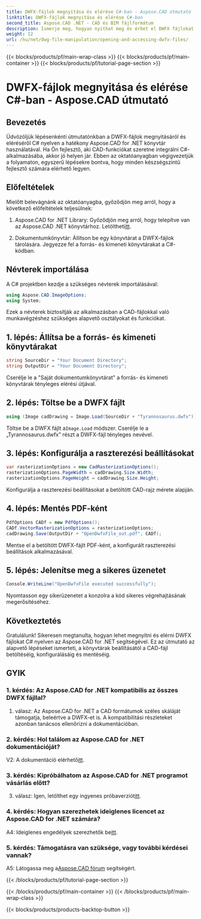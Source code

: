 ```yaml
---
title: DWFX-fájlok megnyitása és elérése C#-ban - Aspose.CAD útmutató
linktitle: DWFX-fájlok megnyitása és elérése C#-ban
second_title: Aspose.CAD .NET - CAD és BIM fájlformátum
description: Ismerje meg, hogyan nyithat meg és érhet el DWFX fájlokat C# nyelven az Aspose.CAD for .NET segítségével. Lépésről lépésre szóló útmutató az alkalmazásokba való zökkenőmentes integrációhoz.
weight: 12
url: /hu/net/dwg-file-manipulation/opening-and-accessing-dwfx-files/
---
```


{{< blocks/products/pf/main-wrap-class >}}
{{< blocks/products/pf/main-container >}}
{{< blocks/products/pf/tutorial-page-section >}}

# DWFX-fájlok megnyitása és elérése C#-ban - Aspose.CAD útmutató

## Bevezetés

Üdvözöljük lépésenkénti útmutatónkban a DWFX-fájlok megnyitásáról és eléréséről C# nyelven a hatékony Aspose.CAD for .NET könyvtár használatával. Ha Ön fejlesztő, aki CAD-funkciókat szeretne integrálni C#-alkalmazásába, akkor jó helyen jár. Ebben az oktatóanyagban végigvezetjük a folyamaton, egyszerű lépésekre bontva, hogy minden készségszintű fejlesztő számára elérhető legyen.

## Előfeltételek

Mielőtt belevágnánk az oktatóanyagba, győződjön meg arról, hogy a következő előfeltételek teljesülnek:

1.  Aspose.CAD for .NET Library: Győződjön meg arról, hogy telepítve van az Aspose.CAD .NET könyvtárhoz. Letöltheti[itt](https://releases.aspose.com/cad/net/).

2. Dokumentumkönyvtár: Állítson be egy könyvtárat a DWFX-fájlok tárolására. Jegyezze fel a forrás- és kimeneti könyvtárakat a C#-kódban.

## Névterek importálása

A C# projektben kezdje a szükséges névterek importálásával:

```csharp
using Aspose.CAD.ImageOptions;
using System;
```

Ezek a névterek biztosítják az alkalmazásban a CAD-fájlokkal való munkavégzéshez szükséges alapvető osztályokat és funkciókat.

## 1. lépés: Állítsa be a forrás- és kimeneti könyvtárakat

```csharp
string SourceDir = "Your Document Directory";
string OutputDir = "Your Document Directory";
```

Cserélje le a "Saját dokumentumkönyvtárat" a forrás- és kimeneti könyvtárak tényleges elérési útjával.

## 2. lépés: Töltse be a DWFX fájlt

```csharp
using (Image cadDrawing = Image.Load(SourceDir + "Tyrannosaurus.dwfx"))
```

 Töltse be a DWFX fájlt a`Image.Load` módszer. Cserélje le a „Tyrannosaurus.dwfx” részt a DWFX-fájl tényleges nevével.

## 3. lépés: Konfigurálja a raszterezési beállításokat

```csharp
var rasterizationOptions = new CadRasterizationOptions();
rasterizationOptions.PageWidth = cadDrawing.Size.Width;
rasterizationOptions.PageHeight = cadDrawing.Size.Height;
```

Konfigurálja a raszterezési beállításokat a betöltött CAD-rajz mérete alapján.

## 4. lépés: Mentés PDF-ként

```csharp
PdfOptions CADf = new PdfOptions();
CADf.VectorRasterizationOptions = rasterizationOptions;
cadDrawing.Save(OutputDir + "OpenDwfxFile_out.pdf", CADf);
```

Mentse el a betöltött DWFX-fájlt PDF-ként, a konfigurált raszterezési beállítások alkalmazásával.

## 5. lépés: Jelenítse meg a sikeres üzenetet

```csharp
Console.WriteLine("OpenDwfxFile executed successfully");
```

Nyomtasson egy sikerüzenetet a konzolra a kód sikeres végrehajtásának megerősítéséhez.

## Következtetés

Gratulálunk! Sikeresen megtanulta, hogyan lehet megnyitni és elérni DWFX fájlokat C# nyelven az Aspose.CAD for .NET segítségével. Ez az útmutató az alapvető lépéseket ismerteti, a könyvtárak beállításától a CAD-fájl betöltéséig, konfigurálásáig és mentéséig.

## GYIK

### 1. kérdés: Az Aspose.CAD for .NET kompatibilis az összes DWFX fájllal?

1. válasz: Az Aspose.CAD for .NET a CAD formátumok széles skáláját támogatja, beleértve a DWFX-et is. A kompatibilitási részleteket azonban tanácsos ellenőrizni a dokumentációban.

### 2. kérdés: Hol találom az Aspose.CAD for .NET dokumentációját?

 V2: A dokumentáció elérhető[itt](https://reference.aspose.com/cad/net/).

### 3. kérdés: Kipróbálhatom az Aspose.CAD for .NET programot vásárlás előtt?

 3. válasz: Igen, letölthet egy ingyenes próbaverziót[itt](https://releases.aspose.com/).

### 4. kérdés: Hogyan szerezhetek ideiglenes licencet az Aspose.CAD for .NET számára?

 A4: Ideiglenes engedélyek szerezhetők be[itt](https://purchase.aspose.com/temporary-license/).

### 5. kérdés: Támogatásra van szüksége, vagy további kérdései vannak?

A5: Látogassa meg a[Aspose.CAD fórum](https://forum.aspose.com/c/cad/19) segítségért.

{{< /blocks/products/pf/tutorial-page-section >}}

{{< /blocks/products/pf/main-container >}}
{{< /blocks/products/pf/main-wrap-class >}}

{{< blocks/products/products-backtop-button >}}
